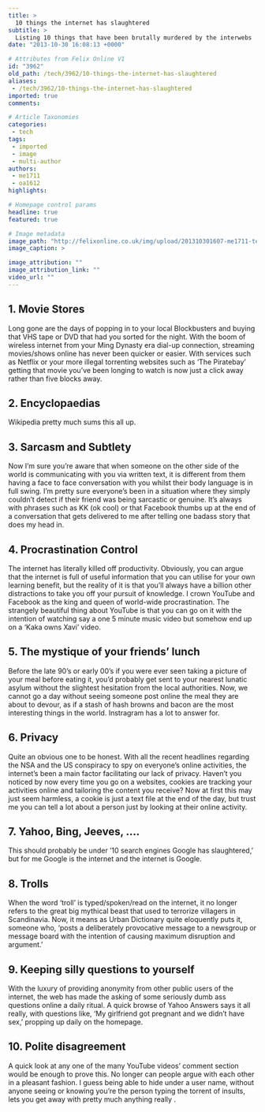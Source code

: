 ```yaml
---
title: >
  10 things the internet has slaughtered
subtitle: >
  Listing 10 things that have been brutally murdered by the interwebs
date: "2013-10-30 16:08:13 +0000"

# Attributes from Felix Online V1
id: "3962"
old_path: /tech/3962/10-things-the-internet-has-slaughtered
aliases:
 - /tech/3962/10-things-the-internet-has-slaughtered
imported: true
comments:

# Article Taxonomies
categories:
 - tech
tags:
 - imported
 - image
 - multi-author
authors:
 - me1711
 - oa1612
highlights:

# Homepage control params
headline: true
featured: true

# Image metadata
image_path: "http://felixonline.co.uk/img/upload/201310301607-me1711-tech_youtube.jpg"
image_caption: >

image_attribution: ""
image_attribution_link: ""
video_url: ""
---
```


## 1. Movie Stores
Long gone are the days of popping in to your local Blockbusters and buying that VHS tape or DVD that had you sorted for the night. With the boom of wireless internet from your Ming Dynasty era dial-up connection, streaming movies/shows online has never been quicker or easier. With services such as Netflix or your more illegal torrenting websites such as ‘The Piratebay’ getting that movie you’ve been longing to watch is now just a click away rather than five blocks away.
## 2. Encyclopaedias
Wikipedia pretty much sums this all up.
## 3. Sarcasm and Subtlety
Now I’m sure you’re aware that when someone on the other side of the world is communicating with you via written text, it is different from them having a face to face conversation with you whilst their body language is in full swing. I’m pretty sure everyone’s been in a situation where they simply couldn’t detect if their friend was being sarcastic or genuine. It’s always with phrases such as KK (ok cool) or that Facebook thumbs up at the end of a conversation that gets delivered to me after telling one badass story that does my head in.
## 4. Procrastination Control
The internet has literally killed off productivity. Obviously, you can argue that the internet is full of useful information that you can utilise for your own learning benefit, but the reality of it is that you’ll always have a billion other distractions to take you off your pursuit of knowledge. I crown YouTube and Facebook as the king and queen of world-wide procrastination. The strangely beautiful thing about YouTube is that you can go on it with the intention of watching say a one 5 minute music video but somehow end up on a ‘Kaka owns Xavi’ video.
## 5. The mystique of your friends’ lunch
Before the late 90’s or early 00’s if you were ever seen taking a picture of your meal before eating it, you’d probably get sent to your nearest lunatic asylum without the slightest hesitation from the local authorities. Now, we cannot go a day without seeing someone post online the meal they are about to devour, as if a stash of hash browns and bacon are the most interesting things in the world. Instragram has a lot to answer for.
## 6. Privacy
Quite an obvious one to be honest. With all the recent headlines regarding the NSA and the US conspiracy to spy on everyone’s online activities, the internet’s been a main factor facilitating our lack of privacy. Haven’t you noticed by now every time you go on a websites, cookies are tracking your activities online and tailoring the content you receive? Now at first this may just seem harmless, a cookie is just a text file at the end of the day, but trust me you can tell a lot about a person just by looking at their online activity.
## 7. Yahoo, Bing, Jeeves, ….
This should probably be under ’10 search engines Google has slaughtered,’ but for me Google is the internet and the internet is Google.
## 8. Trolls
When the word ‘troll’ is typed/spoken/read on the internet, it no longer refers to the great big mythical beast that used to terrorize villagers in Scandinavia. Now, it means as Urban Dictionary quite eloquently puts it, someone who, ‘posts a deliberately provocative message to a newsgroup or message board with the intention of causing maximum disruption and argument.’
## 9. Keeping silly questions to yourself
With the luxury of providing anonymity from other public users of the internet, the web has made the asking of some seriously dumb ass questions online a daily ritual. A quick browse of Yahoo Answers says it all really, with questions like, ‘My girlfriend got pregnant and we didn’t have sex,’ propping up daily on the homepage.
## 10. Polite disagreement
A quick look at any one of the many YouTube videos’ comment section would be enough to prove this. No longer can people argue with each other in a pleasant fashion. I guess being able to hide under a user name, without anyone seeing or knowing you’re the person typing the torrent of insults, lets you get away with pretty much anything really .
